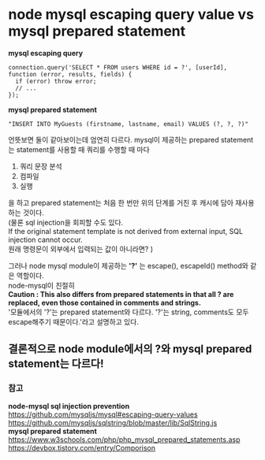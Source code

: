 # node mysql escaping query value vs mysql prepared statement  
**mysql escaping query**  

    connection.query('SELECT * FROM users WHERE id = ?', [userId], function (error, results, fields) {
      if (error) throw error;
      // ...
    });

**mysql prepared statement**  

    "INSERT INTO MyGuests (firstname, lastname, email) VALUES (?, ?, ?)"
    
 언뜻보면 둘이 같아보이는데 엄연히 다르다. mysql이 제공하는 prepared statement는 statement를 사용할 때 쿼리를 수행할 때 마다  
 1. 쿼리 문장 분석  
 2. 컴파일  
 3. 실행  
 
 을 하고 prepared statement는 처음 한 번만 위의 단계를 거친 후 캐시에 담아 재사용 하는 것이다.  
 (물론 sql injection을 회피할 수도 있다.  
 If the original statement template is not derived from external input, SQL injection cannot occur.  
 원래 명령문이 외부에서 입력되는 값이 아니라면? )  
 
 그러나 node mysql module이 제공하는 **'?'** 는 escape(), escapeId() method와 같은 역할이다.  
 node-mysql이 친절히  
 **Caution : This also differs from prepared statements in that all ? are replaced, even those contained in comments and strings.**  
 '모듈에서의 '?'는 prepared statement와 다르다. '?'는 string, comments도 모두 escape해주기 때문이다.'라고 설명하고 있다.  
 
 
 ## 결론적으로 node module에서의 ?와 mysql prepared statement는 다르다!


### 참고  
**node-mysql sql injection prevention**  
https://github.com/mysqljs/mysql#escaping-query-values  
https://github.com/mysqljs/sqlstring/blob/master/lib/SqlString.js   
**mysql prepared statement**  
https://www.w3schools.com/php/php_mysql_prepared_statements.asp  
https://devbox.tistory.com/entry/Comporison


 
